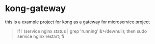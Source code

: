 # kong-gateway

this is a example project for kong as a gateway for microservice project

>if ! (service nginx status | grep 'running' &>/dev/null); then sudo service nginx restart; fi

